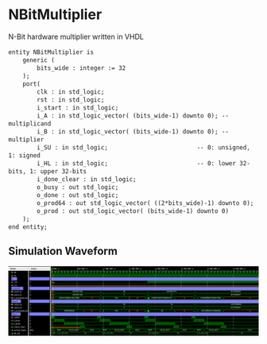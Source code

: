 # NBitMultiplier
N-Bit hardware multiplier written in VHDL

```
entity NBitMultiplier is
    generic (
        bits_wide : integer := 32
    );
    port(
        clk : in std_logic;
        rst : in std_logic;
        i_start : in std_logic;
        i_A : in std_logic_vector( (bits_wide-1) downto 0); -- multiplicand
        i_B : in std_logic_vector( (bits_wide-1) downto 0); -- multiplier
        i_SU : in std_logic;                         -- 0: unsigned, 1: signed
        i_HL : in std_logic;                         -- 0: lower 32-bits, 1: upper 32-bits
        i_done_clear : in std_logic;
        o_busy : out std_logic;
        o_done : out std_logic;
        o_prod64 : out std_logic_vector( ((2*bits_wide)-1) downto 0);
        o_prod : out std_logic_vector( (bits_wide-1) downto 0)
    );
end entity;
```

## Simulation Waveform
![alt text](https://github.com/bitbytebitco/NBitMultiplier/blob/master/NBitMultiplier_Simulation_Wave.png?raw=true)
